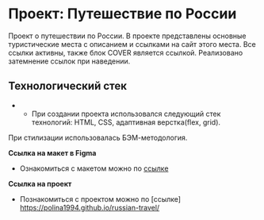 # Проект: Путешествие по России

Проект о путешествии по России. В проекте представлены основные туристические места с описанием и ссылками на сайт этого места.
Все ссылки активны, также блок COVER является ссылкой. Реализовано затемнение ссылок при наведении.

## Технологический стек

* * При создании проекта использовался следующий стек технологий: HTML, CSS, адаптивная верстка(flex, grid).
  
При стилизации использовалась БЭМ-методология.


**Ссылка на макет в Figma**

* Ознакомиться с макетом можно по [ссылке](https://www.figma.com/file/5S2WSbEFL6awjVWJ0NWL8Q/Sprint-3_-Russia-_-desktop-mobile?node-id=28503%3A0)

**Ссылка на проект**
* Познакомиться с проектом можно по [ссылке]  https://polina1994.github.io/russian-travel/

